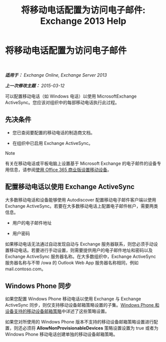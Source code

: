 ﻿---
title: '将移动电话配置为访问电子邮件: Exchange 2013 Help'
TOCTitle: 将移动电话配置为访问电子邮件
ms:assetid: 8d6e2cea-265a-43d9-a074-076f35658436
ms:mtpsurl: https://technet.microsoft.com/zh-cn/library/Bb123704(v=EXCHG.150)
ms:contentKeyID: 52061371
ms.date: 01/11/2018
mtps_version: v=EXCHG.150
ms.translationtype: HT
---

# 将移动电话配置为访问电子邮件

 

_**适用于：** Exchange Online, Exchange Server 2013_

_**上一次修改主题：** 2015-03-12_

可以配置移动电话（如 Windows 电话）以使用 MicrosoftExchange ActiveSync。您应该对组织中的每部移动电话执行此过程。

## 先决条件

  - 您已查阅要配置的移动电话的制造商文档。

  - 在组织中已启用 Exchange ActiveSync。

> [!NOTE]
> 有关在移动电话或平板电脑上设置基于 Microsoft Exchange 的电子邮件的设备专用信息，请参阅<a href="https://support.office.com/zh-cn/article/set-up-a-mobile-device-using-office-365-for-business-7dabb6cb-0046-40b6-81fe-767e0b1f014f">使用 Office 365 商业版设置移动设备</a>。


## 配置移动电话以使用 Exchange ActiveSync

大多数移动电话和设备能够使用 Autodiscover 配置移动电子邮件客户端以使用 Exchange ActiveSync。若要在大多数移动电话上配置电子邮件帐户，需要两类信息。

  - 用户的电子邮件地址

  - 用户密码

如果移动电话无法通过自动发现自动与 Exchange 服务器联系，则您必须手动设置移动电话。若要进行手动设置，则需要提供用户的电子邮件地址和密码以及 Exchange ActiveSync 服务器名称。在大多数组织中，Exchange ActiveSync 服务器名称与不带 /owa 的 Outlook Web App 服务器名称相同，例如 mail.contoso.com。

## Windows Phone 同步

如果您配置 Windows Phone 移动电话以使用 Exchange 与 Exchange ActiveSync 同步，则仅支持移动设备邮箱策略设置的子集。[Windows Phone 和设备支持的移动设备邮箱策略](supported-mobile-device-mailbox-policies-for-windows-phones-and-devices-exchange-2013-help.md)中详述了这些策略设置。

如果您对所使用的 Windows Phone 版本不支持的移动设备邮箱策略设置进行配置，则还必须将 **AllowNonProvisionableDevices** 策略设置设置为 true 或者为 Windows Phone 移动电话创建单独的移动设备邮箱策略。

